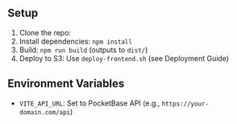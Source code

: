 
## Setup
1. Clone the repo: 
2. Install dependencies: `npm install`
3. Build: `npm run build` (outputs to `dist/`)
4. Deploy to S3: Use `deploy-frontend.sh` (see Deployment Guide)
## Environment Variables
- `VITE_API_URL`: Set to PocketBase API (e.g., `https://your-domain.com/api`)